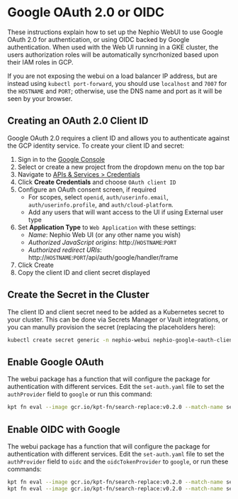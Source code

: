 # Google OAuth 2.0 or OIDC

These instructions explain how to set up the Nephio WebUI to use Google OAuth
2.0 for authentication, or using OIDC backed by Google authentication. When used
with the Web UI running in a GKE cluster, the users authorization roles will be
automatically syncrhonized based upon their IAM roles in GCP.

If you are not exposing the webui on a load balancer IP address, but are instead
using `kubectl port-forward`, you should use `localhost` and `7007` for the
`HOSTNAME` and `PORT`; otherwise, use the DNS name and port as it will be seen by
your browser.

## Creating an OAuth 2.0 Client ID

Google OAuth 2.0 requires a client ID and allows you to authenticate
against the GCP identity service. To create your client ID and secret:

1. Sign in to the [Google Console](https://console.cloud.google.com)
2. Select or create a new project from the dropdown menu on the top bar
3. Navigate to
   [APIs & Services > Credentials](https://console.cloud.google.com/apis/credentials)
4. Click **Create Credentials** and choose `OAuth client ID`
5. Configure an OAuth consent screen, if required
   - For scopes, select `openid`, `auth/userinfo.email`,
     `auth/userinfo.profile`, and `auth/cloud-platform`.
   - Add any users that will want access to the UI if using External user type
6. Set **Application Type** to `Web Application` with these settings:
   - *Name*: Nephio Web UI (or any other name you wish)
   - *Authorized JavaScript origins*: http://`HOSTNAME`:`PORT`
   - *Authorized redirect URIs*:
     http://`HOSTNAME`:`PORT`/api/auth/google/handler/frame
7. Click Create
8. Copy the client ID and client secret displayed

## Create the Secret in the Cluster

The client ID and client secret need to be added as a Kubernetes secret to your
cluster. This can be done via Secrets Manager or Vault integrations, or you can
manully provision the secret (replacing the placeholders here):

```bash
kubectl create secret generic -n nephio-webui nephio-google-oauth-client --from-literal=client-id=CLIENT_ID_PLACEHOLDER --from-literal=client-secret=CLIENT_SECRET_PLACEHOLDER
```

## Enable Google OAuth

The webui package has a function that will configure the package for
authentication with different services. Edit the `set-auth.yaml` file to set the
`authProvider` field to `google` or run this command:

```bash
kpt fn eval --image gcr.io/kpt-fn/search-replace:v0.2.0 --match-name set-auth -- 'by-path=authProvider' 'put-value=google'
```
## Enable OIDC with Google

The webui package has a function that will configure the package for
authentication with different services. Edit the `set-auth.yaml` file to set the
`authProvider` field to `oidc` and the `oidcTokenProvider` to `google`, or run
these commands:

```bash
kpt fn eval --image gcr.io/kpt-fn/search-replace:v0.2.0 --match-name set-auth -- 'by-path=authProvider' 'put-value=oidc'
kpt fn eval --image gcr.io/kpt-fn/search-replace:v0.2.0 --match-name set-auth -- 'by-path=oidcTokenProvider' 'put-value=google'
```
